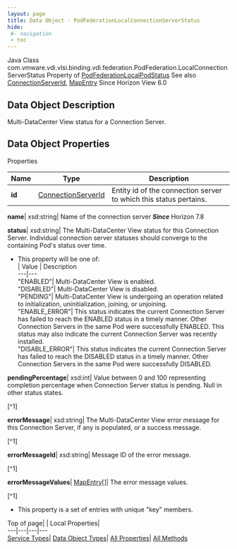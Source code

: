 ```yaml
---
layout: page
title: Data Object - PodFederationLocalConnectionServerStatus
hide:
 #- navigation
 - toc
---
```






Java Class
    com.vmware.vdi.vlsi.binding.vdi.federation.PodFederation.LocalConnectionServerStatus
Property of
     [PodFederationLocalPodStatus](vdi.federation.PodFederation.LocalPodStatus.md#field_detail)
See also
     [ConnectionServerId](vdi.entity.ConnectionServerId.md), [MapEntry](vdi.util.MapEntry.md)
Since 
    Horizon View 6.0

## Data Object Description 

Multi-DataCenter View status for a Connection Server. 

## Data Object Properties

Properties

Name |  Type |  Description   
---|---|---  
**id**| [ConnectionServerId](vdi.entity.ConnectionServerId.md)|  Entity id of the connection server to which this status pertains.   
  
**name**|  xsd:string|  Name of the connection server  **_Since_** Horizon 7.8  
  
**status**|  xsd:string|  The Multi-DataCenter View status for this Connection Server. Individual connection server statuses should converge to the containing Pod's status over time.   


  * This property will be one of:  
|  Value |  Description   
---|---  
"ENABLED"| Multi-DataCenter View is enabled.  
"DISABLED"| Multi-DataCenter View is disabled.  
"PENDING"| Multi-DataCenter View is undergoing an operation related to initialization, uninitialization, joining, or unjoining.  
"ENABLE_ERROR"| This status indicates the current Connection Server has failed to reach the ENABLED status in a timely manner. Other Connection Servers in the same Pod were successfully ENABLED. This status may also indicate the current Connection Server was recently installed.  
"DISABLE_ERROR"| This status indicates the current Connection Server has failed to reach the DISABLED status in a timely manner. Other Connection Servers in the same Pod were successfully DISABLED.  

  
**pendingPercentage**|  xsd:int|  Value between 0 and 100 representing completion percentage when Connection Server status is pending. Null in other status states.   


[^1]

  
**errorMessage**|  xsd:string|  The Multi-DataCenter View error message for this Connection Server, if any is populated, or a success message.   


[^1]

  
**errorMessageId**|  xsd:string|  Message ID of the error message.   


[^1]

  
**errorMessageValues**| [MapEntry[]](vdi.util.MapEntry.md)|  The error message values.   


[^1]
  * This property is a set of entries with unique "key" members.

  
  
  
Top of page| | Local Properties|   
---|---|---|---  
[Service Types](index-mo_types.md)| [Data Object Types](index-do_types.md)| [All Properties](index-properties.md)| [All Methods](index-methods.md)  
  
  

